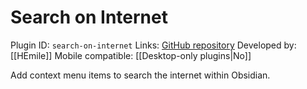 # Search on Internet

Plugin ID: `search-on-internet`
Links: [GitHub repository](https://github.com/HEmile/obsidian-search-on-internet)
Developed by: [[HEmile]]
Mobile compatible: [[Desktop-only plugins|No]]

Add context menu items to search the internet within Obsidian.
